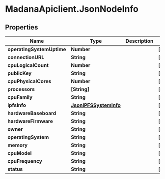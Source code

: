 # MadanaApiclient.JsonNodeInfo

## Properties

Name | Type | Description | Notes
------------ | ------------- | ------------- | -------------
**operatingSystemUptime** | **Number** |  | [optional] 
**connectionURL** | **String** |  | [optional] 
**cpuLogicalCount** | **Number** |  | [optional] 
**publicKey** | **String** |  | [optional] 
**cpuPhysicalCores** | **Number** |  | [optional] 
**processors** | **[String]** |  | [optional] 
**cpuFamily** | **String** |  | [optional] 
**ipfsInfo** | [**JsonIPFSSystemInfo**](JsonIPFSSystemInfo.md) |  | [optional] 
**hardwareBaseboard** | **String** |  | [optional] 
**hardwareFirmware** | **String** |  | [optional] 
**owner** | **String** |  | [optional] 
**operatingSystem** | **String** |  | [optional] 
**memory** | **String** |  | [optional] 
**cpuModel** | **String** |  | [optional] 
**cpuFrequency** | **String** |  | [optional] 
**status** | **String** |  | [optional] 


